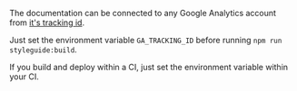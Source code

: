 The documentation can be connected to any Google Analytics account from [it's tracking id](https://support.google.com/analytics/answer/1008080?hl=en).

Just set the environment variable `GA_TRACKING_ID` before running `npm run styleguide:build`.

If you build and deploy within a CI, just set the environment variable within your CI. 
